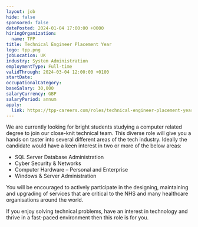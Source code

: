 ```yaml
---
layout: job
hide: false
sponsored: false
datePosted: 2024-01-04 17:00:00 +0000
hiringOrganization:
  name: TPP
title: Technical Engineer Placement Year
logo: tpp.png
jobLocation: UK
industry: System Administration
employmentType: Full-time
validThrough: 2024-03-04 12:00:00 +0100
startDate:
occupationalCategory:
baseSalary: 30,000
salaryCurrency: GBP
salaryPeriod: annum
apply:
  link: https://tpp-careers.com/roles/technical-engineer-placement-year/
---
```


We are currently looking for bright students studying a computer related degree to join our close-knit technical team. This diverse role will give you a hands on taster into several different areas of the tech industry.  Ideally the candidate would have a keen interest in two or more of the below areas:
- SQL Server Database Administration
- Cyber Security & Networks
- Computer Hardware – Personal and Enterprise
- Windows & Server Administration

You will be encouraged to actively participate in the designing, maintaining and upgrading of services that are critical to the NHS and many healthcare organisations around the world.

If you enjoy solving technical problems, have an interest in technology and thrive in a fast-paced environment then this role is for you.
